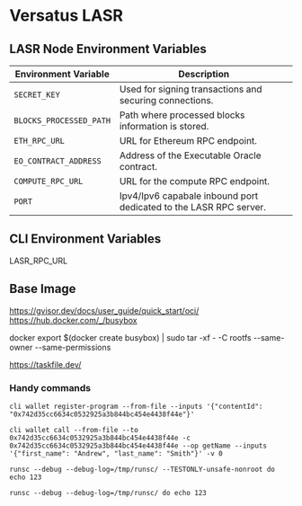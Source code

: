 # Versatus LASR

## LASR Node Environment Variables

| Environment Variable   | Description                                                       |
|------------------------|-------------------------------------------------------------------|
| `SECRET_KEY`           | Used for signing transactions and securing connections.           |
| `BLOCKS_PROCESSED_PATH`| Path where processed blocks information is stored.                |
| `ETH_RPC_URL`          | URL for Ethereum RPC endpoint.                                    |
| `EO_CONTRACT_ADDRESS`  | Address of the Executable Oracle contract.                        |
| `COMPUTE_RPC_URL`      | URL for the compute RPC endpoint.                                 |
| `PORT`                 | Ipv4/Ipv6 capabale inbound port dedicated to the LASR RPC server. |

## CLI Environment Variables

LASR_RPC_URL

## Base Image

https://gvisor.dev/docs/user_guide/quick_start/oci/
https://hub.docker.com/_/busybox

docker export $(docker create busybox) | sudo tar -xf - -C rootfs --same-owner --same-permissions

https://taskfile.dev/

### Handy commands 

`cli wallet register-program --from-file --inputs '{"contentId": "0x742d35cc6634c0532925a3b844bc454e4438f44e"}'`

`cli wallet call --from-file --to 0x742d35cc6634c0532925a3b844bc454e4438f44e -c 0x742d35cc6634c0532925a3b844bc454e4438f44e --op getName --inputs '{"first_name": "Andrew", "last_name": "Smith"}' -v 0`

`runsc --debug --debug-log=/tmp/runsc/ --TESTONLY-unsafe-nonroot do echo 123`

`runsc --debug --debug-log=/tmp/runsc/ do echo 123`
